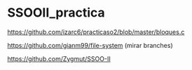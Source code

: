 # SSOOII_practica

https://github.com/izarc6/practicaso2/blob/master/bloques.c

https://github.com/gianm99/file-system  (mirar branches)


https://github.com/Zygmut/SSOO-II




